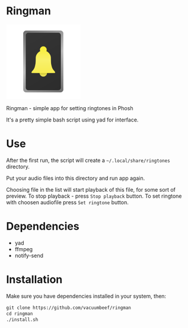 # Ringman


<img src="https://github.com/vacuumbeef/ringman/blob/main/ringman.png?raw=true" width="200" />

Ringman - simple app for setting ringtones in Phosh

It's a pretty simple bash script using yad for interface.

# Use
After the first run, the script will create a `~/.local/share/ringtones` directory.

Put your audio files into this directory and run app again.

Choosing file in the list will start playback of this file, for some sort of preview. To stop playback - press `Stop playback` button. To set ringtone with choosen audiofile press `Set ringtone` button.

# Dependencies
- yad
- ffmpeg
- notify-send

# Installation
Make sure you have dependencies installed in your system, then:

```
git clone https://github.com/vacuumbeef/ringman
cd ringman
./install.sh
```
